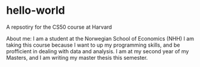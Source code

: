 # hello-world
A repsotiry for the CS50 course at Harvard

About me:
I am a student at the Norwegian School of Economics (NHH)
I am taking this course because I want to up my programming skills, and be profficient in dealing with data and analysis.
I am at my second year of my Masters, and I am writing my master thesis this semester.

